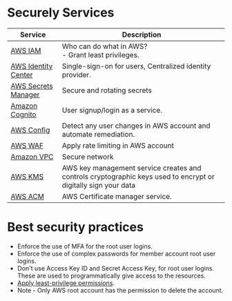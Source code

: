 # Securely Services

| Service                                                                                  | Description                                                                                                    |
|------------------------------------------------------------------------------------------|----------------------------------------------------------------------------------------------------------------|
| [AWS IAM](1_IdentityServices/AWSIAM.md)                                             | Who can do what in AWS?<br/>- Grant least privileges.                                                          |
| [AWS Identity Center](1_IdentityServices/AWSIAMIdentityCenter.md)                   | Single-sign-on for users, Centralized identity provider.                                                       |
| [AWS Secrets Manager](2_DataProtectionServices/AWSSecretsManager.md)                     | Secure and rotating secrets                                                                                    |
| [Amazon Cognito](1_IdentityServices/AmazonCognito.md)                               | User signup/login as a service.                                                                                |
| [AWS Config](4_Monitoring&DetectionServices/AWSConfig.md)                                | Detect any user changes in AWS account and automate remediation.                                               |
| [AWS WAF](3_InfraProtectionServices/AWSWAF.md)                                           | Apply rate limiting in AWS account                                                                             |
| [Amazon VPC](../1_NetworkingAndContentDelivery/3_NetworkFoundations/AmazonVPC/Readme.md) | Secure network                                                                                                 |
| [AWS KMS](2_DataProtectionServices/AWSKMS.md)                                            | AWS key management service creates and controls cryptographic keys used to encrypt or digitally sign your data |
| [AWS ACM](2_DataProtectionServices/AWSACM.md)                                            | AWS Certificate manager service.                                                                               |

# Best security practices
- Enforce the use of MFA for the root user logins.
- Enforce the use of complex passwords for member account root user logins.
- Don't use Access Key ID and Secret Access Key, for root user logins. These are used to programmatically give access to the resources.
- [Apply least-privilege permissions](https://docs.aws.amazon.com/IAM/latest/UserGuide/best-practices.html#grant-least-privilege).
- Note - Only AWS root account has the permission to delete the account.
